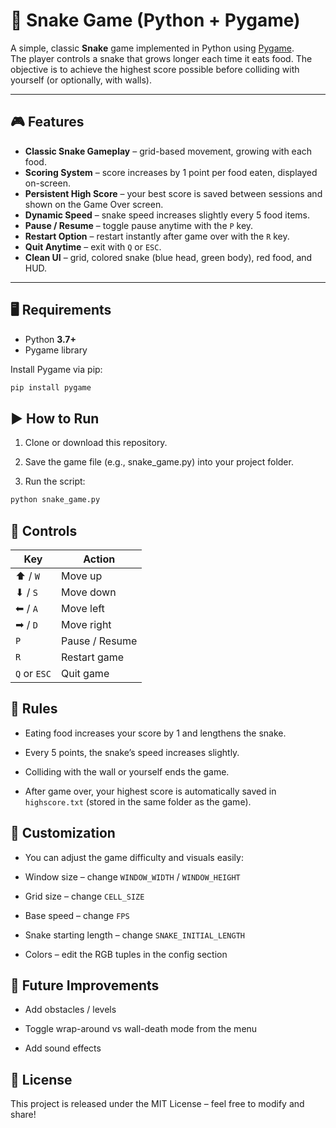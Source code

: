 # 🐍 Snake Game (Python + Pygame)

A simple, classic **Snake** game implemented in Python using [Pygame](https://www.pygame.org/).  
The player controls a snake that grows longer each time it eats food. The objective is to achieve the highest score possible before colliding with yourself (or optionally, with walls).

---

## 🎮 Features

- **Classic Snake Gameplay** – grid-based movement, growing with each food.
- **Scoring System** – score increases by 1 point per food eaten, displayed on-screen.
- **Persistent High Score** – your best score is saved between sessions and shown on the Game Over screen.
- **Dynamic Speed** – snake speed increases slightly every 5 food items.
- **Pause / Resume** – toggle pause anytime with the `P` key.
- **Restart Option** – restart instantly after game over with the `R` key.
- **Quit Anytime** – exit with `Q` or `ESC`.
- **Clean UI** – grid, colored snake (blue head, green body), red food, and HUD.

---

## 🖥️ Requirements

- Python **3.7+**
- Pygame library

Install Pygame via pip:

```bash
pip install pygame
```

## ▶️ How to Run

1. Clone or download this repository.

2. Save the game file (e.g., snake_game.py) into your project folder.

3. Run the script:

```bash
python snake_game.py
```

## 🎹 Controls

| Key          | Action         |
| ------------ | -------------- |
| ⬆ / `W`      | Move up        |
| ⬇ / `S`      | Move down      |
| ⬅ / `A`      | Move left      |
| ➡ / `D`      | Move right     |
| `P`          | Pause / Resume |
| `R`          | Restart game   |
| `Q` or `ESC` | Quit game      |

## 📜 Rules

- Eating food increases your score by 1 and lengthens the snake.

- Every 5 points, the snake’s speed increases slightly.

- Colliding with the wall or yourself ends the game.

- After game over, your highest score is automatically saved in `highscore.txt` (stored in the same folder as the game).

## 🔧 Customization

- You can adjust the game difficulty and visuals easily:

- Window size – change `WINDOW_WIDTH` / `WINDOW_HEIGHT`

- Grid size – change `CELL_SIZE`

- Base speed – change `FPS`

- Snake starting length – change `SNAKE_INITIAL_LENGTH`

- Colors – edit the RGB tuples in the config section

## 🚀 Future Improvements

- Add obstacles / levels

- Toggle wrap-around vs wall-death mode from the menu

- Add sound effects

## 📄 License

This project is released under the MIT License – feel free to modify and share!
